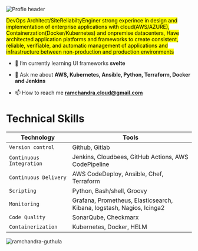 
![Profle header](https://github.com/ramchandra-guthula/ramchandra-guthula/blob/main/github-header-image.jpg)

<mark align="left">DevOps Architect/SiteReliabiltyEnginer strong experince in design and implementation of enterprise applications with cloud(AWS/AZURE), Containerzation(Docker/Kubernetes) and onpremise datacenters, Have architected application platforms and frameworks to create consistent, reliable, verifiable, and automatic management of applications and infrastructure between non-production and production environments </mark>

- 🌱 I’m currently learning UI frameworks **svelte**

- 💬 Ask me about **AWS, Kubernetes, Ansible, Python, Terraform, Docker and Jenkins**

- 📫 How to reach me **ramchandra.cloud@gmail.com**

# Technical Skills
| Technology    | Tools         |       
| ------------- | ------------- |
| `Version control` | Github, Gitlab  |
| `Continuous Integration` | Jenkins, Cloudbees, GitHub Actions, AWS CodePipeline   |
| `Continuous Delivery` | AWS CodeDeploy, Ansible, Chef, Terraform  |
| `Scripting` | Python, Bash/shell, Groovy  |
| `Monitoring` | Grafana, Prometheus, Elasticsearch, Kibana, logstash, Nagios, Icinga2   |
| `Code Quality` | SonarQube, Checkmarx   |
| `Containerization` | Kubernetes, Docker, HELM  |


<p align="left"> <img src="https://komarev.com/ghpvc/?username=ramchandra-guthula&label=Profile%20views&color=0e75b6&style=flat" alt="ramchandra-guthula" /> </p>

